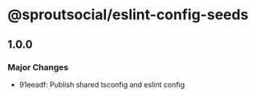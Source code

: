 # @sproutsocial/eslint-config-seeds

## 1.0.0

### Major Changes

- 91eeadf: Publish shared tsconfig and eslint config
